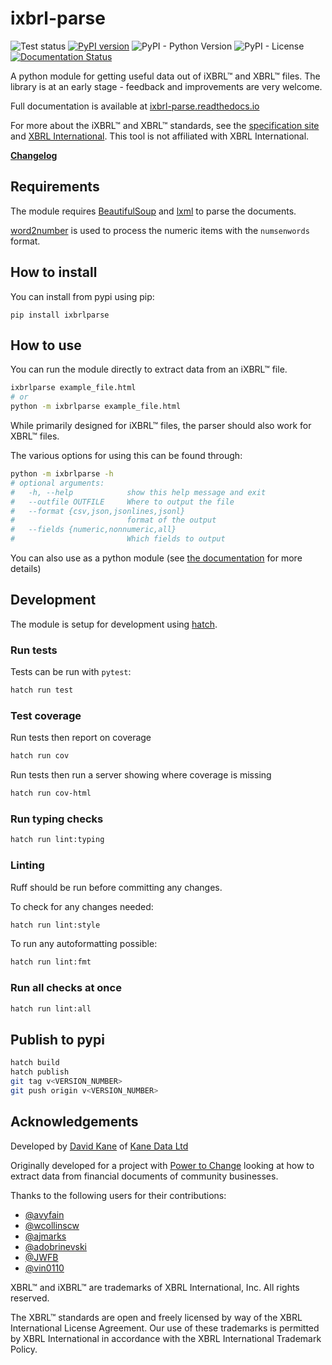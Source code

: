 # ixbrl-parse

![Test status](https://github.com/kanedata/ixbrl-parse/workflows/tests/badge.svg)
[![PyPI version](https://img.shields.io/pypi/v/ixbrlparse)](https://pypi.org/project/ixbrlparse/)
![PyPI - Python Version](https://img.shields.io/pypi/pyversions/ixbrlparse)
![PyPI - License](https://img.shields.io/pypi/l/ixbrlparse)
[![Documentation Status](https://readthedocs.org/projects/ixbrl-parse/badge/?version=latest)](https://ixbrl-parse.readthedocs.io/en/latest/?badge=latest)

A python module for getting useful data out of iXBRL™ and XBRL™ files. The library is at an early stage - feedback and improvements are very welcome.

Full documentation is available at [ixbrl-parse.readthedocs.io](https://ixbrl-parse.readthedocs.io/)

For more about the iXBRL™ and XBRL™ standards, see the [specification site](https://specifications.xbrl.org/)
and [XBRL International](https://www.xbrl.org/). This tool is not affiliated with XBRL International.

**[Changelog](https://ixbrl-parse.readthedocs.io/en/latest/changelog/)**

## Requirements

The module requires [BeautifulSoup](https://www.crummy.com/software/BeautifulSoup/bs4/doc/) and [lxml](https://lxml.de/) to parse the documents.

[word2number](https://github.com/akshaynagpal/w2n) is used to process the
numeric items with the `numsenwords` format.

## How to install

You can install from pypi using pip:

```
pip install ixbrlparse
```

## How to use

You can run the module directly to extract data from an iXBRL™ file.

```bash
ixbrlparse example_file.html
# or
python -m ixbrlparse example_file.html
```

While primarily designed for iXBRL™ files, the parser should also work
for XBRL™ files.

The various options for using this can be found through:

```bash
python -m ixbrlparse -h
# optional arguments:
#   -h, --help            show this help message and exit
#   --outfile OUTFILE     Where to output the file
#   --format {csv,json,jsonlines,jsonl}
#                         format of the output
#   --fields {numeric,nonnumeric,all}
#                         Which fields to output
```

You can also use as a python module (see [the documentation](https://ixbrl-parse.readthedocs.io/en/latest/python-module/) for more details)

## Development

The module is setup for development using [hatch](https://hatch.pypa.io/latest/).

### Run tests

Tests can be run with `pytest`:

```bash
hatch run test
```

### Test coverage

Run tests then report on coverage

```bash
hatch run cov
```

Run tests then run a server showing where coverage is missing

```bash
hatch run cov-html
```

### Run typing checks

```bash
hatch run lint:typing
```

### Linting

Ruff should be run before committing any changes.

To check for any changes needed:

```bash
hatch run lint:style
```

To run any autoformatting possible:

```sh
hatch run lint:fmt
```

### Run all checks at once

```sh
hatch run lint:all
```

## Publish to pypi

```bash
hatch build
hatch publish
git tag v<VERSION_NUMBER>
git push origin v<VERSION_NUMBER>
```

## Acknowledgements

Developed by [David Kane](https://dkane.net/) of [Kane Data Ltd](https://kanedata.co.uk/)

Originally developed for a project with
[Power to Change](https://www.powertochange.org.uk/) looking at how to extract data from
financial documents of community businesses.

Thanks to the following users for their contributions:

- [@avyfain](https://github.com/avyfain)
- [@wcollinscw](https://github.com/wcollinscw)
- [@ajmarks](https://github.com/ajmarks)
- [@adobrinevski](https://github.com/adobrinevski)
- [@JWFB](https://github.com/JWFB)
- [@vin0110](https://github.com/vin0110)

XBRL™ and iXBRL™ are trademarks of XBRL International, Inc. All rights reserved.

The XBRL™ standards are open and freely licensed by way of the XBRL International License Agreement. Our use of these trademarks is permitted by XBRL International in accordance with the XBRL International Trademark Policy.

